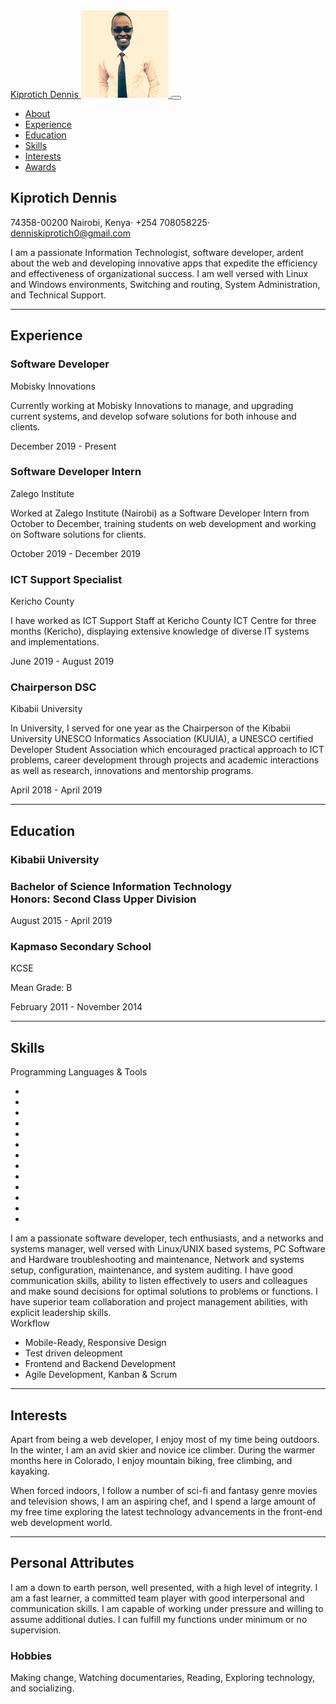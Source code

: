 
<!DOCTYPE html>
<html lang="en">

<head>

  <meta charset="utf-8">
  <meta name="viewport" content="width=device-width, initial-scale=1, shrink-to-fit=no">
  <meta name="description" content="">
  <meta name="author" content="">

  <title>Kiprotich Dennis - Resume</title>

  <!-- Bootstrap core CSS -->
  <link href="vendor/bootstrap/css/bootstrap.min.css" rel="stylesheet">

  <!-- Custom fonts for this template -->
  <link href="https://fonts.googleapis.com/css?family=Saira+Extra+Condensed:500,700" rel="stylesheet">
  <link href="https://fonts.googleapis.com/css?family=Muli:400,400i,800,800i" rel="stylesheet">
  <link href="vendor/fontawesome-free/css/all.min.css" rel="stylesheet">

  <!-- Custom styles for this template -->
  <link href="css/resume.min.css" rel="stylesheet">

</head>

<body id="page-top">

  <nav class="navbar navbar-expand-lg navbar-dark bg-primary fixed-top" id="sideNav">
    <a class="navbar-brand js-scroll-trigger" href="#page-top">
      <span class="d-block d-lg-none">Kiprotich Dennis</span>
      <span class="d-none d-lg-block">
        <img class="img-fluid img-profile rounded-circle mx-auto mb-2" src="img/profile.jpg" alt="">
      </span>
    </a>
    <button class="navbar-toggler" type="button" data-toggle="collapse" data-target="#navbarSupportedContent" aria-controls="navbarSupportedContent" aria-expanded="false" aria-label="Toggle navigation">
      <span class="navbar-toggler-icon"></span>
    </button>
    <div class="collapse navbar-collapse" id="navbarSupportedContent">
      <ul class="navbar-nav">
        <li class="nav-item">
          <a class="nav-link js-scroll-trigger" href="#about">About</a>
        </li>
        <li class="nav-item">
          <a class="nav-link js-scroll-trigger" href="#experience">Experience</a>
        </li>
        <li class="nav-item">
          <a class="nav-link js-scroll-trigger" href="#education">Education</a>
        </li>
        <li class="nav-item">
          <a class="nav-link js-scroll-trigger" href="#skills">Skills</a>
        </li>
        <li class="nav-item">
          <a class="nav-link js-scroll-trigger" href="#interests">Interests</a>
        </li>
        <li class="nav-item">
          <a class="nav-link js-scroll-trigger" href="#awards">Awards</a>
        </li>
      </ul>
    </div>
  </nav>

  <div class="container-fluid p-0">
    <section class="resume-section p-3 p-lg-5 d-flex align-items-center" id="about">
      <div class="w-100">
        <h1 class="mb-0">Kiprotich
          <span class="text-primary">Dennis</span>
        </h1>
        <div class="subheading mb-5">74358-00200 Nairobi, Kenya· +254 708058225·
          <a href="mailto:denniskiprotich0@gmail.com">denniskiprotich0@gmail.com</a>
        </div>
        <p class="lead mb-5">
          I am a passionate Information Technologist, software developer, ardent about the
          web and developing innovative apps that expedite the efficiency and
          effectiveness of organizational success. I am well versed with Linux and Windows
          environments, Switching and routing, System Administration, and Technical
          Support.
        </p>
        <div class="social-icons">
          <a href="https://www.linkedin.com/in/kiprotich-dennis-476536110">
            <i class="fab fa-linkedin-in"></i>
          </a>
          <a href="https://github.com/dennohdee">
            <i class="fab fa-github"></i>
          </a>
          <a href="https://wa.me/254708058225?text=Hello,I%27m+interested+in+your+services">
            <i class="fab fa-whatsapp"></i>
          </a>
          <!-- <a href="#">
            <i class="fab fa-twitter"></i>
          </a>
          <a href="#">
            <i class="fab fa-facebook-f"></i>
          </a> -->
        </div>
      </div>
    </section>
    <hr class="m-0">
    <section class="resume-section p-3 p-lg-5 d-flex justify-content-center" id="experience">
      <div class="w-100">
        <h2 class="mb-5">Experience</h2>
        <div class="resume-item d-flex flex-column flex-md-row justify-content-between mb-5">
          <div class="resume-content">
            <h3 class="mb-0">Software Developer</h3>
            <div class="subheading mb-3">Mobisky Innovations</div>
            <p>Currently working at Mobisky Innovations to manage, and upgrading current systems, and develop
              sofware solutions for both inhouse and clients.</p>
          </div>
          <div class="resume-date text-md-right">
            <span class="text-primary">December 2019 - Present</span>
          </div>
        </div>
        <div class="resume-item d-flex flex-column flex-md-row justify-content-between mb-5">
          <div class="resume-content">
            <h3 class="mb-0">Software Developer Intern</h3>
            <div class="subheading mb-3">Zalego Institute</div>
            <p>
              Worked at Zalego Institute (Nairobi) as a Software Developer Intern from
              October to December, training students on web development and
              working on Software solutions for clients.
            </p>
          </div>
          <div class="resume-date text-md-right">
            <span class="text-primary">October 2019 - December 2019</span>
          </div>
        </div>
        <div class="resume-item d-flex flex-column flex-md-row justify-content-between mb-5">
          <div class="resume-content">
            <h3 class="mb-0">ICT Support Specialist</h3>
            <div class="subheading mb-3">Kericho County</div>
            <p>
              I have worked as ICT Support Staff at Kericho County ICT Centre for three
              months (Kericho), displaying extensive knowledge of diverse IT systems
              and implementations.
            </p>
          </div>
          <div class="resume-date text-md-right">
            <span class="text-primary">June 2019 - August 2019</span>
          </div>
        </div>
        <div class="resume-item d-flex flex-column flex-md-row justify-content-between">
          <div class="resume-content">
            <h3 class="mb-0">Chairperson DSC</h3>
            <div class="subheading mb-3">Kibabii University</div>
            <p>
              In University, I served for one year as the Chairperson of the Kibabii
              University UNESCO Informatics Association (KUUIA), a UNESCO certified
              Developer Student Association which encouraged practical approach to
              ICT problems, career development through projects and academic
              interactions as well as research, innovations and mentorship programs.
            </p>
          </div>
          <div class="resume-date text-md-right">
            <span class="text-primary">April 2018 - April 2019</span>
          </div>
        </div>
      </div>
    </section>
    <hr class="m-0">
    <section class="resume-section p-3 p-lg-5 d-flex align-items-center" id="education">
      <div class="w-100">
        <h2 class="mb-5">Education</h2>
        <div class="resume-item d-flex flex-column flex-md-row justify-content-between mb-5">
          <div class="resume-content">
            <h3 class="mb-0">Kibabii University <h3>
            <div class="subheading mb-3">Bachelor of Science Information Technology</div>
            <div class="subheading mb-3">Honors: Second Class Upper Division</div>
          </div>
          <div class="resume-date text-md-right">
            <span class="text-primary">August 2015 - April 2019</span>
          </div>
        </div>
        <div class="resume-item d-flex flex-column flex-md-row justify-content-between">
          <div class="resume-content">
            <h3 class="mb-0">Kapmaso Secondary School</h3>
            <div class="subheading mb-3">KCSE</div>
            <p>Mean Grade: B</p>
          </div>
          <div class="resume-date text-md-right">
            <span class="text-primary">February 2011 - November 2014</span>
          </div>
        </div>
      </div>
    </section>
    <hr class="m-0">
    <section class="resume-section p-3 p-lg-5 d-flex align-items-center" id="skills">
      <div class="w-100">
        <h2 class="mb-5">Skills</h2>
        <div class="subheading mb-3">Programming Languages &amp; Tools</div>
        <ul class="list-inline dev-icons">
          <li class="list-inline-item" title="HTML 5">
            <i class="fab fa-html5"></i>
          </li>
          <li class="list-inline-item" title="CSS3">
            <i class="fab fa-css3-alt"></i>
          </li>
          <li class="list-inline-item" title="Javascript">
            <i class="fab fa-js-square"></i>
          </li>
          <li class="list-inline-item" title="Vue Js">
            <i class="fab fa-vuejs"></i>
          </li>
          <li class="list-inline-item" title="Laravel">
            <i class="fab fa-laravel"></i>
          </li>
          <li class="list-inline-item" title="MySQL & MSSQL">
            <i class="fas fa-database"></i>
          </li>
          <li class="list-inline-item" title="PHP">
            <i class="fab fa-php"></i>
          </li>
          <li class="list-inline-item">
            <i class="fab fa-wordpress"></i>
          </li>
          <li class="list-inline-item" title="Git">
            <i class="fab fa-git-square"></i>
          </li>
          <li class="list-inline-item" title="Trello">
            <i class="fab fa-trello"></i>
          </li>
          <li class="list-inline-item" title="Linux">
            <i class="fab fa-linux"></i>
          </li>
          <li class="list-inline-item" title="UNIX/Windows Server">
            <i class="fas fa-server"></i>
          </li>
          <li class="list-inline-item" title="Windows">
            <i class="fab fa-windows"></i>
          </li>
        </ul>
        I am a passionate software developer, tech enthusiasts, and a networks and
        systems manager, well versed with Linux/UNIX based systems, PC Software
        and Hardware troubleshooting and maintenance, Network and systems setup,
        configuration, maintenance, and system auditing. I have good communication
        skills, ability to listen effectively to users and colleagues and make sound
        decisions for optimal solutions to problems or functions. I have superior team
        collaboration and project management abilities, with explicit leadership skills.
        <div class="subheading mb-3">Workflow</div>
        <ul class="fa-ul mb-0">
          <li>
            <i class="fa-li fa fa-check"></i>
            Mobile-Ready, Responsive Design</li>
          <li>
            <i class="fa-li fa fa-check"></i>
            Test driven deleopment</li>
          <li>
            <i class="fa-li fa fa-check"></i>
            Frontend and Backend Development</li>
          <li>
            <i class="fa-li fa fa-check"></i>
            Agile Development, Kanban &amp; Scrum</li>
        </ul>
      </div>
    </section>
    <hr class="m-0">
    <section class="resume-section p-3 p-lg-5 d-flex align-items-center" id="interests">
      <div class="w-100">
        <h2 class="mb-5">Interests</h2>
        <p>Apart from being a web developer, I enjoy most of my time being outdoors. In the winter, I am an avid skier and novice ice climber. During the warmer months here in Colorado, I enjoy mountain biking, free climbing, and kayaking.</p>
        <p class="mb-0">When forced indoors, I follow a number of sci-fi and fantasy genre movies and television shows, I am an aspiring chef, and I spend a large amount of my free time exploring the latest technology advancements in the front-end web development world.</p>
      </div>
    </section>
    <hr class="m-0">
    <section class="resume-section p-3 p-lg-5 d-flex align-items-center" id="awards">
      <div class="w-100">
        <h2 class="mb-5">Personal Attributes</h2>
        <p>
            I am a down to earth person, well presented, with a high level of integrity. I
            am a fast learner, a committed team player with good interpersonal and
            communication skills. I am capable of working under pressure and willing to
            assume additional duties. I can fulfill my functions under minimum or no
            supervision.
        </p>
        <h3 class="mb-5">Hobbies</h3>
        <p>
            Making change, Watching documentaries, Reading, Exploring technology, and
            socializing.
        </p>
        <!-- <h2 class="mb-5">Awards &amp; Certifications</h2>
        <ul class="fa-ul mb-0">
          <li>
            <i class="fa-li fa fa-trophy text-warning"></i>
            Google Analytics Certified Developer</li>
          <li>
            <i class="fa-li fa fa-trophy text-warning"></i>
            Mobile Web Specialist - Google Certification</li>
          <li>
            <i class="fa-li fa fa-trophy text-warning"></i>
            1<sup>st</sup>
            Place - University of Colorado Boulder - Emerging Tech Competition 2009</li>
          <li>
            <i class="fa-li fa fa-trophy text-warning"></i>
            1<sup>st</sup>
            Place - University of Colorado Boulder - Adobe Creative Jam 2008 (UI Design Category)</li>
          <li>
            <i class="fa-li fa fa-trophy text-warning"></i>
            2<sup>nd</sup>
            Place - University of Colorado Boulder - Emerging Tech Competition 2008</li>
          <li>
            <i class="fa-li fa fa-trophy text-warning"></i>
            1<sup>st</sup>
            Place - James Buchanan High School - Hackathon 2006</li>
          <li>
            <i class="fa-li fa fa-trophy text-warning"></i>
            3<sup>rd</sup>
            Place - James Buchanan High School - Hackathon 2005</li>
        </ul> -->
      </div>
    </section>
  </div>
  <!-- Bootstrap core JavaScript -->
  <script src="vendor/jquery/jquery.min.js"></script>
  <script src="vendor/bootstrap/js/bootstrap.bundle.min.js"></script>

  <!-- Plugin JavaScript -->
  <script src="vendor/jquery-easing/jquery.easing.min.js"></script>

  <!-- Custom scripts for this template -->
  <script src="js/resume.min.js"></script>

</body>

</html>

